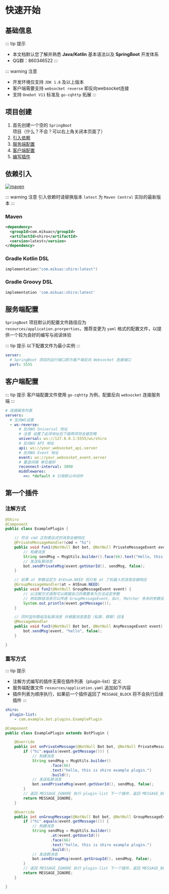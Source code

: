 # 快速开始

## 基础信息

::: tip 提示
- 本文档默认您了解并熟悉 **Java/Kotlin** 基本语法以及 **SpringBoot** 开发体系
- QQ群：860346522
:::

::: warning 注意
- 开发环境仅支持 `JDK 1.8` 及以上版本
- 客户端需要支持 `websocket reverse` 即反向websocket连接
- 支持 `Onebot V11` 标准及 `go-cqhttp` 拓展
:::

## 项目创建

1. 首先创建一个空的 `SpringBoot` 项目（什么？不会？可以右上角关闭本页面了）
2. [引入依赖](#依赖引入)
3. [服务端配置](#服务端配置)
4. [客户端配置](#客户端配置)
5. [编写插件](#第一个插件)

## 依赖引入

<a href="https://search.maven.org/search?q=com.mikuac.shiro"><img src="https://img.shields.io/maven-central/v/com.mikuac/shiro.svg?label=Maven%20Central&style=flat-square" alt="maven" /></a>

::: warning 注意
引入依赖时请替换版本 `latest` 为 `Maven Central` 实际的最新版本
:::

### Maven

```xml
<dependency>
  <groupId>com.mikuac</groupId>
  <artifactId>shiro</artifactId>
  <version>latest</version>
</dependency>
```

### Gradle Kotlin DSL

```kotlin
implementation("com.mikuac:shiro:latest")
```

### Gradle Groovy DSL

```groovy
implementation 'com.mikuac:shiro:latest'
```

## 服务端配置

`SpringBoot` 项目默认的配置文件路径应为 `resources/application.prorperties`，推荐变更为 `yaml` 格式的配置文件，以提供一个较为良好的编写与阅读体验

::: tip 提示
以下配置文件为最小实例
:::

```yaml
server:
  # SpringBoot 项目的运行端口即为客户端反向 Websocket 连接端口
  port: 5555
```

## 客户端配置

::: tip 提示
客户端配置文件使用 `go-cqhttp` 为例，配置反向 `websocket` 连接服务端
:::

```yaml
# 连接服务列表
servers:
  # 反向WS设置
  - ws-reverse:
      # 反向WS Universal 地址
      # 注意 设置了此项地址后下面两项将会被忽略
      universal: ws://127.0.0.1:5555/ws/shiro
      # 反向WS API 地址
      api: ws://your_websocket_api.server
      # 反向WS Event 地址
      event: ws://your_websocket_event.server
      # 重连间隔 单位毫秒
      reconnect-interval: 3000
      middlewares:
        <<: *default # 引用默认中间件
```

## 第一个插件

### 注解方式

```java
@Shiro
@Component
public class ExamplePlugin {

    // 符合 cmd 正则表达式的消息会被响应
    @PrivateMessageHandler(cmd = "hi")
    public void fun1(@NotNull Bot bot, @NotNull PrivateMessageEvent event, @NotNull Matcher matcher) {
        // 构建消息
        String sendMsg = MsgUtils.builder().face(66).text("Hello, this is shiro demo.").build();
        // 发送私聊消息
        bot.sendPrivateMsg(event.getUserId(), sendMsg, false);
    }

    // 如果 at 参数设定为 AtEnum.NEED 则只有 at 了机器人的消息会被响应
    @GroupMessageHandler(at = AtEnum.NEED)
    public void fun2(@NotNull GroupMessageEvent event) {
        // 以注解方式调用可以根据自己的需要来为方法设定参数
        // 例如群组消息可以传递 GroupMessageEvent, Bot, Matcher 多余的参数会被设定为 null
        System.out.println(event.getMessage());
    }

    // 同时监听群组及私聊消息 并根据消息类型（私聊，群聊）回复
    @MessageHandler
    public void fun3(@NotNull Bot bot, @NotNull AnyMessageEvent event) {
        bot.sendMsg(event, "hello", false);
    }

}
```

### 重写方式

::: tip 提示
- 注解方式编写的插件无需在插件列表（plugin-list）定义
- 服务端配置文件 `resources/application.yaml` 追加如下内容
- 插件列表为顺序执行，如果前一个插件返回了 `MESSAGE_BLOCK` 将不会执行后续插件
:::

```yaml
shiro:
  plugin-list: 
    - com.example.bot.plugins.ExamplePlugin
```

```java
@Component
public class ExamplePlugin extends BotPlugin {

    @Override
    public int onPrivateMessage(@NotNull Bot bot, @NotNull PrivateMessageEvent event) {
        if ("hi".equals(event.getMessage())) {
            // 构建消息
            String sendMsg = MsgUtils.builder()
                    .face(66)
                    .text("hello, this is shiro example plugin.")
                    .build();
            // 发送私聊消息
            bot.sendPrivateMsg(event.getUserId(), sendMsg, false);
        }
        // 返回 MESSAGE_IGNORE 执行 plugin-list 下一个插件，返回 MESSAGE_BLOCK 则不执行下一个插件
        return MESSAGE_IGNORE;
    }

    @Override
    public int onGroupMessage(@NotNull Bot bot, @NotNull GroupMessageEvent event) {
        if ("hi".equals(event.getMessage())) {
            // 构建消息
            String sendMsg = MsgUtils.builder()
                    .at(event.getUserId())
                    .face(66)
                    .text("hello, this is shiro example plugin.")
                    .build();
            // 发送群消息
            bot.sendGroupMsg(event.getGroupId(), sendMsg, false);
        }
        // 返回 MESSAGE_IGNORE 执行 plugin-list 下一个插件，返回 MESSAGE_BLOCK 则不执行下一个插件
        return MESSAGE_IGNORE;
    }

}
```
